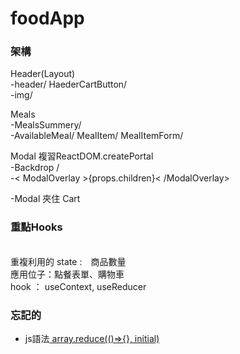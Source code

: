 # foodApp
 <h3>架構</h3>
 Header(Layout) <br>
 -header/ HaederCartButton/<br>
 -img/
 
 Meals <br>
 -MealsSummery/<br>
 -AvailableMeal/ MealItem/ MealItemForm/ <br>
 
 Modal 複習ReactDOM.createPortal<br> 
 -Backdrop /<br>
 -< ModalOverlay >{props.children}< /ModalOverlay> <br>
 
 -Modal 夾住 Cart <br> 
 
 <h3>重點Hooks</h3><br/>
 重複利用的 state :　商品數量<br/>
 應用位子：點餐表單、購物車<br/>
 hook ： useContext, useReducer<br/>
 
 <h3>忘記的</h3>
 <ul>
 <li>js語法<a href="https://fred-zone.blogspot.com/2017/01/javascript-mapreduce.html">
   array.reduce(()=>{}, initial)</a></li>
 </ul>
